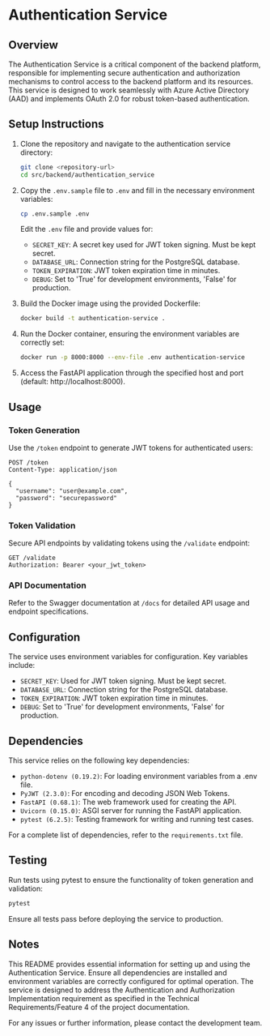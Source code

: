 # Authentication Service

## Overview

The Authentication Service is a critical component of the backend platform, responsible for implementing secure authentication and authorization mechanisms to control access to the backend platform and its resources. This service is designed to work seamlessly with Azure Active Directory (AAD) and implements OAuth 2.0 for robust token-based authentication.

## Setup Instructions

1. Clone the repository and navigate to the authentication service directory:
   ```bash
   git clone <repository-url>
   cd src/backend/authentication_service
   ```

2. Copy the `.env.sample` file to `.env` and fill in the necessary environment variables:
   ```bash
   cp .env.sample .env
   ```
   Edit the `.env` file and provide values for:
   - `SECRET_KEY`: A secret key used for JWT token signing. Must be kept secret.
   - `DATABASE_URL`: Connection string for the PostgreSQL database.
   - `TOKEN_EXPIRATION`: JWT token expiration time in minutes.
   - `DEBUG`: Set to 'True' for development environments, 'False' for production.

3. Build the Docker image using the provided Dockerfile:
   ```bash
   docker build -t authentication-service .
   ```

4. Run the Docker container, ensuring the environment variables are correctly set:
   ```bash
   docker run -p 8000:8000 --env-file .env authentication-service
   ```

5. Access the FastAPI application through the specified host and port (default: http://localhost:8000).

## Usage

### Token Generation

Use the `/token` endpoint to generate JWT tokens for authenticated users:

```http
POST /token
Content-Type: application/json

{
  "username": "user@example.com",
  "password": "securepassword"
}
```

### Token Validation

Secure API endpoints by validating tokens using the `/validate` endpoint:

```http
GET /validate
Authorization: Bearer <your_jwt_token>
```

### API Documentation

Refer to the Swagger documentation at `/docs` for detailed API usage and endpoint specifications.

## Configuration

The service uses environment variables for configuration. Key variables include:

- `SECRET_KEY`: Used for JWT token signing. Must be kept secret.
- `DATABASE_URL`: Connection string for the PostgreSQL database.
- `TOKEN_EXPIRATION`: JWT token expiration time in minutes.
- `DEBUG`: Set to 'True' for development environments, 'False' for production.

## Dependencies

This service relies on the following key dependencies:

- `python-dotenv (0.19.2)`: For loading environment variables from a .env file.
- `PyJWT (2.3.0)`: For encoding and decoding JSON Web Tokens.
- `FastAPI (0.68.1)`: The web framework used for creating the API.
- `Uvicorn (0.15.0)`: ASGI server for running the FastAPI application.
- `pytest (6.2.5)`: Testing framework for writing and running test cases.

For a complete list of dependencies, refer to the `requirements.txt` file.

## Testing

Run tests using pytest to ensure the functionality of token generation and validation:

```bash
pytest
```

Ensure all tests pass before deploying the service to production.

## Notes

This README provides essential information for setting up and using the Authentication Service. Ensure all dependencies are installed and environment variables are correctly configured for optimal operation. The service is designed to address the Authentication and Authorization Implementation requirement as specified in the Technical Requirements/Feature 4 of the project documentation.

For any issues or further information, please contact the development team.